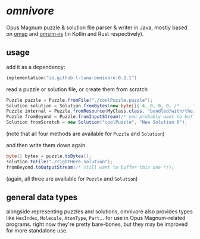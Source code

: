 # *omnivore*

Opus Magnum puzzle & solution file parser & writer in Java, mostly based on [omsp](https://github.com/F43nd1r/omsp/) and [omsim-rs](https://github.com/l-Luna/omsim-rs/) (in Kotlin and Rust respectively).

## usage

add it as a dependency:
```kt
implementation("io.github.l-luna:omnivore:0.2.1")
```

read a puzzle or solution file, or create them from scratch
```java
Puzzle puzzle = Puzzle.fromFile("./coolPuzzle.puzzle");
Solution solution = Solution.fromBytes(new byte[]{ 4, 0, 0, 0, /* ... */ });
Puzzle internal = Puzzle.fromResource(MyClass.class, "bundled/with/the/jar.puzzle");
Puzzle fromBeyond = Puzzle.fromInputStream(/* you probably want to buffer it */);
Solution fromScratch = new Solution("coolPuzzle", "New Solution 0");
```
(note that all four methods are available for `Puzzle` and `Solution`)

and then write them down again
```java
byte[] bytes = puzzle.toBytes();
solution.toFile("./rightHere.solution");
fromBeyond.toOutputStream(/* still want to buffer this one */);
```
(again, all three are available for `Puzzle` and `Solution`)

## general data types
alongside representing puzzles and solutions, omnivore also provides types like `HexIndex`, `Molecule`, `AtomType`, `Part`... for use in Opus Magnum-related programs. right now they're pretty bare-bones, but they may be improved for more standalone use.